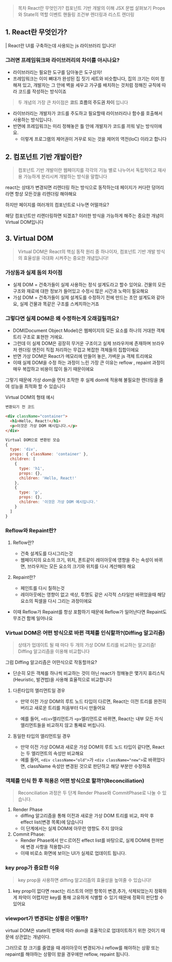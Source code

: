> 목차
> React란 무엇인가?
> 컴포넌트 기반 개발의 이해
> JSX 문법 살펴보기
> Props와 State의 역할
> 이벤트 핸들링
> 조건부 렌더링과 리스트 렌더링

## 1. React란 무엇인가?

| React란 UI를 구축하는데 사용되는 js 라이브러리 입니다!

### 그러면 프레임워크와 라이브러리의 차이를 아시나요?

- 라이브러리는 필요한 도구를 담아놓은 도구상자!
- 프레임워크는 이미 뼈대가 완성된 집 짓기 세트와 비슷합니다,
  집의 크기는 이미 정해져 있고, 개발자는 그 안에 벽을 세우고 가구를 배치하는 것처럼 정해진 규칙에 따라 코드를 작성하는 방식이죠

> 두 개념의 가장 큰 차이점은 **코드 흐름의 주도권 차이** 입니다

- 라이브러리는 개발자가 코드를 주도하고 필요할때 라이브러리나 함수를 호출해서 사용하는 방식입니다.
- 반면에 프레임워크는 미리 정해놓은 틀 안에 개발자가 코드를 끼워 넣는 방식이에요.
  - 이렇게 프로그램의 제어권이 거꾸로 되는 것을 제어의 역전(IoC) 이라고 합니다

## 2. 컴포넌트 기반 개발이란?

> 컴포넌트 기반 개발이란 웹페이지를 각각의 기능 별로 나누어서 독립적이고 재사용 가능하게 분리시켜 개발하는 방식을 말합니다

react는 상태가 변경되면 리렌더링 하는 방식으로 동작하는데 페이지가 커다란 덩어리라면 항상 모든것을 리렌더링 해야해요

하지만 페이지를 여러개의 컴포넌트로 나누면 어떨까요?

해당 컴포넌트만 리렌더링하면 되겠죠?
이러한 방식을 가능하게 해주는 중요한 개념이 Virtual DOM입니다

## 3. Virtual DOM

> Virtual DOM은 React의 핵심 동작 원리 중 하나이자, 컴포넌트 기반 개발 방식의 효율성을 극대화 시켜주는 중요한 개념입니다!

### 가상돔과 실제 돔의 차이점

- 실제 DOM = 건축가들이 실제 사용하는 정식 설계도라고 할수 있어요. 건물의 모든 구조와 재료에 대한 정보가 들어있고 수정시 많은 시간과 노력이 필요해요
- 가삼 DOM = 건축가들이 실제 설계도를 수정하기 전에 만드는 초안 설계도와 같아요, 실제 건물과 똑같은 구조를 스케치하는거죠

### 그렇다면 실제 DOM은 왜 수정하는게 오래걸릴까요?

- DOM(Document Object Model)은 웹페이지의 모든 요소를 하나의 거대한 객체 트리 구조로 표현한 거에요.
- 그런데 이 실제 DOM은 굉장히 무거운 구조이고 실제 브라우저에 존재하며 브라우저 렌더링 엔진이 직접 처리하는 무겁고 복잡한 객체들의 집합이에요
- 반면 가상 DOM은 React가 메모리에 만들어 놓은, 가벼운 js 객체 트리에요
- 이때 실제 DOM을 수정 하는 과정이 느린 가장 큰 이유는 reflow , repaint 과정이 매우 복잡하고 비용이 많이 들기 때문이에요

그렇기 때문에 가상 dom을 먼저 조작한 후 실제 dom에 적용해 불필요한 렌더링을 줄여 성능을 최적화 할 수 있습니다

Virtual DOM의 형태 예시

```html
변환되기 전 코드

<div className="container">
  <h1>Hello, React!</h1>
  <p>이것은 가상 DOM 예시입니다.</p>
</div>
```

```javascript
Virtual DOM으로 변환된 모습
{
  type: 'div',
  props: { className: 'container' },
  children: [
    {
      type: 'h1',
      props: {},
      children: 'Hello, React!'
    },
    {
      type: 'p',
      props: {},
      children: '이것은 가상 DOM 예시입니다.'
    }
  ]
}
```

### Reflow와 Repaint란?

1. Reflow란?

   - 건축 설계도를 다시그리는것
   - 웹페이지의 요소의 크기, 위치, 폰트같이 레이아웃에 영향을 주는 속성이 바뀌면, 브라우저는 모든 요소의 크기와 위치를 다시 계산해야 해요

2. Repaint란?
   - 페인트를 다시 칠하는것
   - 레이아웃에는 영향이 없고 색상, 투명도 같은 시각적 스타일만 바뀌었을때 해당 요소의 픽셀을 다시 그리는 과정이에요

- 이때 Reflow가 Repaint를 항상 포함하기 때문에 Reflow가 일어난다면 Repaint도 무조건 함께 일어나요

### Virtual DOM은 어떤 방식으로 바뀐 객체를 인식할까?(Diffing 알고리즘)

> 상태가 업데이트 될 때 마다 두 개의 가상 DOM 트리를 비교하는 알고리즘! Diffing 알고리즘을 이용해 비교합니다

그럼 Diffing 알고리즘은 어떤식으로 작동할까요?

- 단순히 모든 객체를 하나씩 비교하는 것이 아닌 react가 정해놓은 몇가지 휴리스틱(Heuristic, 발견법)을 사용해 효율적으로 비교합니다

1. 다른타입의 엘리먼트일 경우

   - 만약 이전 가상 DOM의 루트 노드 타입이 다르면, React는 이전 트리를 완전히 버리고 새로운 트리를 처음부터 다시 만들어요

   - 예를 들어, `<div>`엘리먼트가 `<p>`엘리먼트로 바뀌면, React는 내부 모든 자식 엘리먼트들을 비교하지 않고 통째로 버립니다.

2. 동일한 타입의 엘리먼트일 경우
   - 만약 이전 가상 DOM과 새로운 가상 DOM의 루트 노드 타입이 같다면, React는 두 엘리먼트의 속성만 비교해요
   - 예를 들어, `<div className="old">`가 `<div className="new">`로 바뀌었다면, className 속성만 변경된 것으로 판단하고 해당 부분만 수정하죠

### 객체를 인식 한 후 적용은 어떤 방식으로 할까?(Reconciliation)

> Reconciliation 과정은 두 단계 Render Phase와 CommitPhase로 나눌 수 있습니다.

1. Render Phase
   - diffing 알고리즘을 통해 이전과 새로운 가상 DOM 트리를 비교, 파악 후 effect list(변경 목록)에 담습니다
   - 이 단계에서는 실제 DOM에 아무런 영향도 주지 않아요
2. Commit Phase:
   - Render Phase에서 만ㄷ르어진 effect list를 바탕으로, 실제 DOM에 한꺼번에 변경 사항을 적용합니다
   - 이때 비로소 화면에 보이는 UI가 실제로 업데이트 됩니다.

### key prop가 중요한 이유

> key prop을 사용하면 diffing 알고리즘의 효율성을 높여줄 수 있습니다!

1. key prop이 없다면 react는 리스트의 어떤 항목이 변경,추가, 삭제되었는지 정확하게 파악이 어렵지만 key를 통해 고유하게 식별할 수 있기 때문에 정확히 판단할 수 있어요

### viewport가 변경되는 상황은 어떨까?

virtual DOM은 state의 변화에 따라 dom을 효율적으로 업데이트하기 위한 것이기 때문에 상관없는 개념이다.

그러므로 창 크기를 줄였을 때 레이아웃이 변경되거나 reflow를 해야하는 상황 또는 repaint를 해야하는 상황이 왔을 경우에만 reflow, repaint 됩니다.
